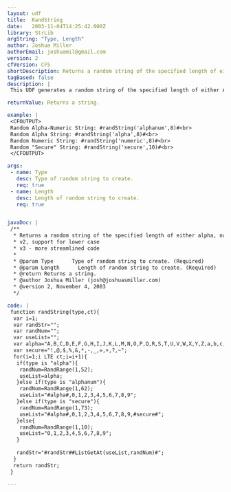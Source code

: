 ```yaml
---
layout: udf
title:  RandString
date:   2003-11-04T14:25:42.000Z
library: StrLib
argString: "Type, Length"
author: Joshua Miller
authorEmail: joshuamil@gmail.com
version: 2
cfVersion: CF5
shortDescription: Returns a random string of the specified length of either alpha, numeric or mixed-alpha-numeric characters.
tagBased: false
description: |
 This UDF generates a random string of the specified length of either Alpha, Numeric or mixed Alpha-Numeric characters. Could be useful for username generation, &quot;Key Code&quot; generation or any number of other situations.

returnValue: Returns a string.

example: |
 <CFOUTPUT>
 Random Alpha-Numeric String: #randString('alphanum',8)#<br>
 Random Alpha String: #randString('alpha',8)#<br>
 Random Numeric String: #randString('numeric',8)#<br>
 Random "Secure" String: #randString('secure',10)#<br>
 </CFOUTPUT>

args:
 - name: Type
   desc: Type of random string to create.
   req: true
 - name: Length
   desc: Length of random string to create.
   req: true


javaDoc: |
 /**
  * Returns a random string of the specified length of either alpha, numeric or mixed-alpha-numeric characters.
  * v2, support for lower case
  * v3 - more streamlined code
  * 
  * @param Type      Type of random string to create. (Required)
  * @param Length      Length of random string to create. (Required)
  * @return Returns a string. 
  * @author Joshua Miller (josh@joshuasmiller.com) 
  * @version 2, November 4, 2003 
  */

code: |
 function randString(type,ct){
  var i=1;
  var randStr="";
  var randNum="";
  var useList="";
  var alpha="A,B,C,D,E,F,G,H,I,J,K,L,M,N,O,P,Q,R,S,T,U,V,W,X,Y,Z,a,b,c,d,e,f,g,h,i,j,k,l,m,n,o,p,q,r,s,t,u,v,w,x,y,z";
  var secure="!,@,$,%,&,*,-,_,=,+,?,~";
  for(i=1;i LTE ct;i=i+1){  
   if(type is "alpha"){
    randNum=RandRange(1,52);
    useList=alpha;
   }else if(type is "alphanum"){
    randNum=RandRange(1,62);
    useList="#alpha#,0,1,2,3,4,5,6,7,8,9";
   }else if(type is "secure"){
    randNum=RandRange(1,73);
    useList="#alpha#,0,1,2,3,4,5,6,7,8,9,#secure#";
   }else{
    randNum=RandRange(1,10);
    useList="0,1,2,3,4,5,6,7,8,9";
   }
   
   randStr="#randStr##ListGetAt(useList,randNum)#";
  }
  return randStr;
 }

---
```


